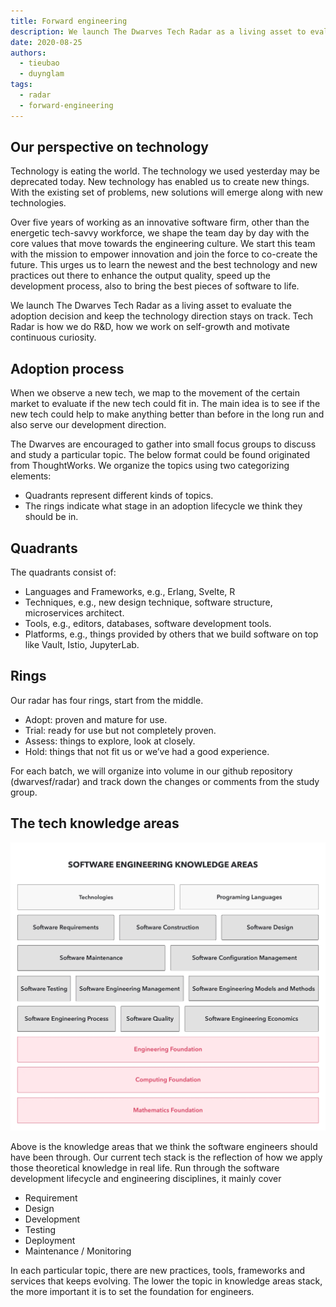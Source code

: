 ```yaml
---
title: Forward engineering
description: We launch The Dwarves Tech Radar as a living asset to evaluate the adoption decision and keep the technology direction stays on track. Tech Radar is how we do R&D, how we work on self-growth and motivate continuous curiosity.
date: 2020-08-25
authors:
  - tieubao
  - duynglam
tags:
  - radar
  - forward-engineering
---
```


## Our perspective on technology

Technology is eating the world. The technology we used yesterday may be deprecated today. New technology has enabled us to create new things. With the existing set of problems, new solutions will emerge along with new technologies.

Over five years of working as an innovative software firm, other than the energetic tech-savvy workforce, we shape the team day by day with the core values that move towards the engineering culture. We start this team with the mission to empower innovation and join the force to co-create the future. This urges us to learn the newest and the best technology and new practices out there to enhance the output quality, speed up the development process, also to bring the best pieces of software to life.

We launch The Dwarves Tech Radar as a living asset to evaluate the adoption decision and keep the technology direction stays on track. Tech Radar is how we do R&D, how we work on self-growth and motivate continuous curiosity.

## Adoption process

When we observe a new tech, we map to the movement of the certain market to evaluate if the new tech could fit in. The main idea is to see if the new tech could help to make anything better than before in the long run and also serve our development direction.

The Dwarves are encouraged to gather into small focus groups to discuss and study a particular topic. The below format could be found originated from ThoughtWorks. We organize the topics using two categorizing elements:

- Quadrants represent different kinds of topics.
- The rings indicate what stage in an adoption lifecycle we think they should be in.

## Quadrants

The quadrants consist of:

- Languages and Frameworks, e.g., Erlang, Svelte, R
- Techniques, e.g., new design technique, software structure, microservices architect.
- Tools, e.g., editors, databases, software development tools.
- Platforms, e.g., things provided by others that we build software on top like Vault, Istio, JupyterLab.

## Rings

Our radar has four rings, start from the middle.

- Adopt: proven and mature for use.
- Trial: ready for use but not completely proven.
- Assess: things to explore, look at closely.
- Hold: things that not fit us or we’ve had a good experience.

For each batch, we will organize into volume in our github repository (dwarvesf/radar) and track down the changes or comments from the study group.

## The tech knowledge areas

![](assets/dwarves-tech-radar-the-introduction_8e5f7f8bb132590bfbf3105155047b6c_md5.webp)

Above is the knowledge areas that we think the software engineers should have been through. Our current tech stack is the reflection of how we apply those theoretical knowledge in real life. Run through the software development lifecycle and engineering disciplines, it mainly cover

- Requirement
- Design
- Development
- Testing
- Deployment
- Maintenance / Monitoring

In each particular topic, there are new practices, tools, frameworks and services that keeps evolving. The lower the topic in knowledge areas stack, the more important it is to set the foundation for engineers.
